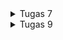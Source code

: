 <details>
  <summary>Tugas 7</summary>
  1. Jelaskan apa yang dimaksud dengan stateless widget dan stateful widget, dan jelaskan perbedaan dari keduanya.

  Stateless Widget adalah widget yang bersifat immutable yaitu setelah widget ini dibuat maka widget itu tidak akan pernah mengalami perubahan state atau keadaan selama siklus hidupnya. Stateless widget biasanya digunakan untuk UI element yang tetap dan tidak butuh perubahan atau tidak dinamis.

  Stateful Widget adalah widget yang mutable dimana widget ini memiliki state yang dapat diperbarui selama siklus hidupnya. Setiap kali state diperbarui, widget akan dibangun ulang. Stateful widget cocok untuk elemen UI yang perlu memperbarui diri secara dinamis. Contohnya ketika data atau input pengguna berubah.

  2. Sebutkan widget apa saja yang kamu gunakan pada proyek ini dan jelaskan fungsinya.
Scaffold - Struktur dasar halaman yang di kode terdiri dari appBar dan body
Material - Struktur berbentuk kotak yang di kode terdiri dari child berisi beberapa container untuk menyimpan icon dan text.  Widget ini digunakan sebagai button pada tugas ini.
AppBar - Header di bagian atas page.
Text - Digunakan untuk menampilkan text pada layar
Icon - Menampilkan icon tertentu. Pada tugas ini digunakan untuk icon ketiga tombol.
Padding - Menambahkan jarak di sekitar widget lain yang mana dapat juga dipakai untuk memberikan jarak antara widget dalam layout.
SizedBox - Memberikan ruang kosong dengan ukuran tertentu. Digunakan untuk memberi jarak antara elemen.
InkWell - Membuat area di dalam Material dapat ditekan dan menunjukan ripple effect. Digunakan pada ItemCard untuk membuat card tersebut interaktif.
SnackBar - Dipakai untuk memberikan pesan sementara di bagian bawah layar ketika ItemCard ditekan.
Container - Menyediakan wadah untuk mengatur ukuran, padding, dan background colour. Disini dipakai untuk menyusun tata letak icon dan text dalam ItemCard.
MediaQuery - Memberikan informasi tentang ukuran layar device. Di tugas ini dipakai untuk menentukan lebar infocard berdasarkan lebar layar.

  3. Apa fungsi dari setState()? Jelaskan variabel apa saja yang dapat terdampak dengan fungsi tersebut.
setState() digunakan untuk memberi perintah ke Flutter bahwa ada perubahan state yang mana berarti UI ada pembaruan dimana Flutter akan re-render widget yang diperbarui. Semua variable yang dideclare dalam state bisa berubah nilainya.

 4. Jelaskan perbedaan antara const dengan final.
const digunakan untuk mendeklarasikan nilai yang bersifat konstan yaitu nilainya harus sudah ditentukan pada saat compiletime.

final digunakan untuk mendeklarasikan nilainya yang ditetapkan sekali pada runtime.

 5. Jelaskan bagaimana cara kamu mengimplementasikan checklist-checklist di atas.
Pertama dibuat dulu flutter project pada android studio lalu mengubah isi library agar terdiri dari main.dart dan menu.dart. Pada main.dart hanya dipakai untuk menaruh setting app them dan memanggil fungsi dari menu.dart yaitu myHomePage sebagai page home yang mana akan mendisplay semua widget yang sudah ditentukan untuk homepage.

Pada menu.dart dibuat widget pertama menggunakan scaffold untuk membuat tampilan header dan body homepage. Lalu sebelum ke body dibuat class ItemHomePage dengan attribute name, icon, dan color. Class ini akan dipakai sebagai tombol yang diperlukan pada homepage. ItemHomePage ini memakai class lain yaitu ItemCard yang mana widget ini dibuat menggunakan Material agar dapat memakai widget InkWell untuk memberi action ketika ditekan dengan memanggin ScaffolMessenger untuk menampilkan message snackBar. ItemHomePage tadi di declare dengan menggunakan List<ItemHomepage> yang berisi 3 element yaitu 3 tombol yang diminta oleh checklist tugas. Terakhir list ini dipanggil dengan menggunakan GridView agar dapat ditentukan padding, spacing, etc.





</details>

<details>
  <summary>Tugas 9</summary>
  1. Pentingnya Membuat Model untuk Pengambilan/Pengiriman Data JSON
  Pertama karena model dibuat dan terdefinisi oleh kita maka data tersebut memiliki struktur dan validasi bila dikirim atau diterima dari backend. Hal tersebut mempermudah pengelolaan dan manipulasi data pada app. Lalu     dengan adanya model, data yang diterima bisa dipastikan memiliki bentuk dan tipe yang diharapkan karena sudah terdefinisi fields atau bentuknya itu seperti apa oleh kita. Jika model tidak dibuat, meskipun tidak selalu terjadi error, data yang dikirim atau diminta bisa saja inconsistent dan berpotensi error saat parsing atau pengolahan data yang tidak sesuai format.
  
2. Fungsi dari Library http
   Tentunya library http memungkinkan flutter app untuk mengirimkan permintaan GET, POST, dan jenis lainnya ke server Django. Library ini memungkinkan app flutter saya untuk memproses data yang dikirim server, termasuk data JSON. Lalu dengan library ini dapat ditambahkan header khusus, seperti token autentikasi, dan juga pengiriman payload yang dikodekan dalam format JSON.

3. Fungsi CookieRequest

CookieRequest adalah komponen dari package pbp_django_auth yang digunakan untuk mengelola session dan autentikasi user. Cara bekerjanya tidak beda dengan cookie request yang dulu dipakai pada proyek django, CookieRequest menyimpan cookie dari respons server sehingga session autentikasi dapat dipertahankan antara tiap request. Nah hal itu memungkinkan app untuk mengetahui apakah user sedang dalam status login atau tidak yang mana itu ddapat dipakai untuk menglimit apa yang user dapat lihat di app. Dengan berbagi instance CookieRequest ke semua komponen Flutter, the whole app dapat mengakses status login user dan melakukan request dengan cookie yang sama.

4. Mekanisme Pengiriman Data dari Input hingga Ditampilkan di Flutter

Proses pengiriman data dalam aplikasi Flutter yang terhubung dengan Django adalah sebagai berikut:

-Data dimasukkan ke dalam form di Flutter.
-Data dikirim ke server Django menggunakan http atau CookieRequest, tergantung pada jenis permintaan (autentikasi atau data biasa).
-Django menerima permintaan dan memproses data di views. Data disimpan atau diproses di models dalam konteks data ini adalah product pada flutter app.
-Django mengirimkan respons JSON ke aplikasi Flutter.
-Flutter menerima data JSON, memprosesnya, dan menampilkan data di UI.

5. Mekanisme Autentikasi: Login, Register, dan Logout

Mekanisme autentikasi melibatkan langkah-langkah berikut:

-Input Data Account di Flutter:
User mengisi form login atau register di aplikasi Flutter lalu data dikirim ke URL autentikasi Django misal 127.0.0.1:8000/auth/login/ atau 127.0.0.1:8000/auth/register/.

-Proses Autentikasi di Django:
Django menerima data input dan memprosesnya menggunakan views. Dalam konteks autentikasi, Django memvalidasi data terhadap database pengguna dan jika valid, Django mengembalikan respons yang mencakup cookie sesi atau token autentikasi.

-Penyimpanan Cookie di Flutter:
Instance CookieRequest di Flutter menyimpan cookie atau token tersebut. Cookie ini digunakan untuk permintaan selanjutnya agar user tetap dalam status login.

-Tampilan Menu di Flutter:
Setelah login berhasil, UI Flutter diperbarui untuk menampilkan menu yang sesuai dengan status pengguna. Untuk logout, Flutter mengirim permintaan ke URL Django 127.0.0.1:8000/auth/logout/, dan cookie dihapus.
</details>
